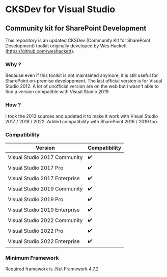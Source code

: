 # CKSDev for Visual Studio
## Community kit for SharePoint Development

This repository is an updated CKSDev (Community Kit for SharePoint Development) toolkit originally developed by Wes Hackett (https://github.com/weshackett).

### Why ?

Because even if this toolkit is not maintained anymore, it is still useful for SharePoint on-premise developpment.
The last official version is for Visual Studio 2012. A lot of unofficial version are on the web but i wasn't able to find a version compatible with Visual Studio 2019.

### How ?

I took the 2013 sources and updated it to make it work with Visual Studio 2017 / 2019 / 2022.
Added compatibility with SharePoint 2016 / 2019 too.

### Compatibility

Version | Compatibility
------------ | -------------
Visual Studio 2017 Community | :heavy_check_mark:
Visual Studio 2017 Pro | :heavy_check_mark:
Visual Studio 2017 Enterprise | :heavy_check_mark:
Visual Studio 2019 Community | :heavy_check_mark:
Visual Studio 2019 Pro | :heavy_check_mark:
Visual Studio 2019 Enterprise | :heavy_check_mark:
Visual Studio 2022 Community | :heavy_check_mark:
Visual Studio 2022 Pro | :heavy_check_mark:
Visual Studio 2022 Enterprise | :heavy_check_mark:

### Minimum Framework

Required framework is .Net Framework 4.7.2
